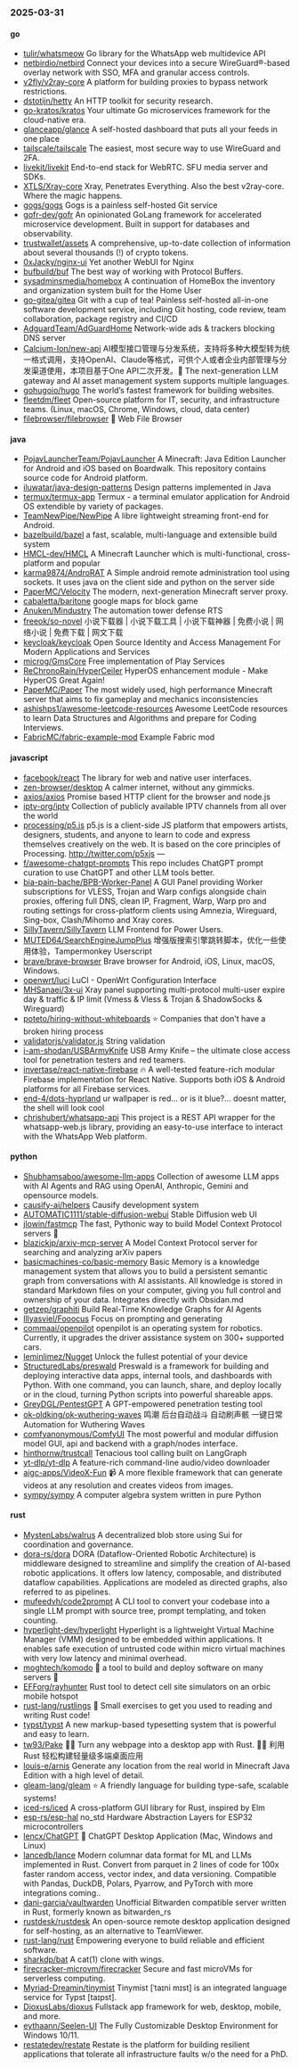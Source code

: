 ### 2025-03-31

#### go
* [tulir/whatsmeow](https://github.com/tulir/whatsmeow) Go library for the WhatsApp web multidevice API
* [netbirdio/netbird](https://github.com/netbirdio/netbird) Connect your devices into a secure WireGuard®-based overlay network with SSO, MFA and granular access controls.
* [v2fly/v2ray-core](https://github.com/v2fly/v2ray-core) A platform for building proxies to bypass network restrictions.
* [dstotijn/hetty](https://github.com/dstotijn/hetty) An HTTP toolkit for security research.
* [go-kratos/kratos](https://github.com/go-kratos/kratos) Your ultimate Go microservices framework for the cloud-native era.
* [glanceapp/glance](https://github.com/glanceapp/glance) A self-hosted dashboard that puts all your feeds in one place
* [tailscale/tailscale](https://github.com/tailscale/tailscale) The easiest, most secure way to use WireGuard and 2FA.
* [livekit/livekit](https://github.com/livekit/livekit) End-to-end stack for WebRTC. SFU media server and SDKs.
* [XTLS/Xray-core](https://github.com/XTLS/Xray-core) Xray, Penetrates Everything. Also the best v2ray-core. Where the magic happens.
* [gogs/gogs](https://github.com/gogs/gogs) Gogs is a painless self-hosted Git service
* [gofr-dev/gofr](https://github.com/gofr-dev/gofr) An opinionated GoLang framework for accelerated microservice development. Built in support for databases and observability.
* [trustwallet/assets](https://github.com/trustwallet/assets) A comprehensive, up-to-date collection of information about several thousands (!) of crypto tokens.
* [0xJacky/nginx-ui](https://github.com/0xJacky/nginx-ui) Yet another WebUI for Nginx
* [bufbuild/buf](https://github.com/bufbuild/buf) The best way of working with Protocol Buffers.
* [sysadminsmedia/homebox](https://github.com/sysadminsmedia/homebox) A continuation of HomeBox the inventory and organization system built for the Home User
* [go-gitea/gitea](https://github.com/go-gitea/gitea) Git with a cup of tea! Painless self-hosted all-in-one software development service, including Git hosting, code review, team collaboration, package registry and CI/CD
* [AdguardTeam/AdGuardHome](https://github.com/AdguardTeam/AdGuardHome) Network-wide ads & trackers blocking DNS server
* [Calcium-Ion/new-api](https://github.com/Calcium-Ion/new-api) AI模型接口管理与分发系统，支持将多种大模型转为统一格式调用，支持OpenAI、Claude等格式，可供个人或者企业内部管理与分发渠道使用，本项目基于One API二次开发。🍥 The next-generation LLM gateway and AI asset management system supports multiple languages.
* [gohugoio/hugo](https://github.com/gohugoio/hugo) The world’s fastest framework for building websites.
* [fleetdm/fleet](https://github.com/fleetdm/fleet) Open-source platform for IT, security, and infrastructure teams. (Linux, macOS, Chrome, Windows, cloud, data center)
* [filebrowser/filebrowser](https://github.com/filebrowser/filebrowser) 📂 Web File Browser

#### java
* [PojavLauncherTeam/PojavLauncher](https://github.com/PojavLauncherTeam/PojavLauncher) A Minecraft: Java Edition Launcher for Android and iOS based on Boardwalk. This repository contains source code for Android platform.
* [iluwatar/java-design-patterns](https://github.com/iluwatar/java-design-patterns) Design patterns implemented in Java
* [termux/termux-app](https://github.com/termux/termux-app) Termux - a terminal emulator application for Android OS extendible by variety of packages.
* [TeamNewPipe/NewPipe](https://github.com/TeamNewPipe/NewPipe) A libre lightweight streaming front-end for Android.
* [bazelbuild/bazel](https://github.com/bazelbuild/bazel) a fast, scalable, multi-language and extensible build system
* [HMCL-dev/HMCL](https://github.com/HMCL-dev/HMCL) A Minecraft Launcher which is multi-functional, cross-platform and popular
* [karma9874/AndroRAT](https://github.com/karma9874/AndroRAT) A Simple android remote administration tool using sockets. It uses java on the client side and python on the server side
* [PaperMC/Velocity](https://github.com/PaperMC/Velocity) The modern, next-generation Minecraft server proxy.
* [cabaletta/baritone](https://github.com/cabaletta/baritone) google maps for block game
* [Anuken/Mindustry](https://github.com/Anuken/Mindustry) The automation tower defense RTS
* [freeok/so-novel](https://github.com/freeok/so-novel) 小说下载器 | 小说下载工具 | 小说下载神器 | 免费小说 | 网络小说 | 免费下载 | 网文下载
* [keycloak/keycloak](https://github.com/keycloak/keycloak) Open Source Identity and Access Management For Modern Applications and Services
* [microg/GmsCore](https://github.com/microg/GmsCore) Free implementation of Play Services
* [ReChronoRain/HyperCeiler](https://github.com/ReChronoRain/HyperCeiler) HyperOS enhancement module - Make HyperOS Great Again!
* [PaperMC/Paper](https://github.com/PaperMC/Paper) The most widely used, high performance Minecraft server that aims to fix gameplay and mechanics inconsistencies
* [ashishps1/awesome-leetcode-resources](https://github.com/ashishps1/awesome-leetcode-resources) Awesome LeetCode resources to learn Data Structures and Algorithms and prepare for Coding Interviews.
* [FabricMC/fabric-example-mod](https://github.com/FabricMC/fabric-example-mod) Example Fabric mod

#### javascript
* [facebook/react](https://github.com/facebook/react) The library for web and native user interfaces.
* [zen-browser/desktop](https://github.com/zen-browser/desktop) A calmer internet, without any gimmicks.
* [axios/axios](https://github.com/axios/axios) Promise based HTTP client for the browser and node.js
* [iptv-org/iptv](https://github.com/iptv-org/iptv) Collection of publicly available IPTV channels from all over the world
* [processing/p5.js](https://github.com/processing/p5.js) p5.js is a client-side JS platform that empowers artists, designers, students, and anyone to learn to code and express themselves creatively on the web. It is based on the core principles of Processing. http://twitter.com/p5xjs —
* [f/awesome-chatgpt-prompts](https://github.com/f/awesome-chatgpt-prompts) This repo includes ChatGPT prompt curation to use ChatGPT and other LLM tools better.
* [bia-pain-bache/BPB-Worker-Panel](https://github.com/bia-pain-bache/BPB-Worker-Panel) A GUI Panel providing Worker subscriptions for VLESS, Trojan and Warp configs alongside chain proxies, offering full DNS, clean IP, Fragment, Warp, Warp pro and routing settings for cross-platform clients using Amnezia, Wireguard, Sing-box, Clash/Mihomo and Xray cores.
* [SillyTavern/SillyTavern](https://github.com/SillyTavern/SillyTavern) LLM Frontend for Power Users.
* [MUTED64/SearchEngineJumpPlus](https://github.com/MUTED64/SearchEngineJumpPlus) 增强版搜索引擎跳转脚本，优化一些使用体验，Tampermonkey Userscript
* [brave/brave-browser](https://github.com/brave/brave-browser) Brave browser for Android, iOS, Linux, macOS, Windows.
* [openwrt/luci](https://github.com/openwrt/luci) LuCI - OpenWrt Configuration Interface
* [MHSanaei/3x-ui](https://github.com/MHSanaei/3x-ui) Xray panel supporting multi-protocol multi-user expire day & traffic & IP limit (Vmess & Vless & Trojan & ShadowSocks & Wireguard)
* [poteto/hiring-without-whiteboards](https://github.com/poteto/hiring-without-whiteboards) ⭐️ Companies that don't have a broken hiring process
* [validatorjs/validator.js](https://github.com/validatorjs/validator.js) String validation
* [i-am-shodan/USBArmyKnife](https://github.com/i-am-shodan/USBArmyKnife) USB Army Knife – the ultimate close access tool for penetration testers and red teamers.
* [invertase/react-native-firebase](https://github.com/invertase/react-native-firebase) 🔥 A well-tested feature-rich modular Firebase implementation for React Native. Supports both iOS & Android platforms for all Firebase services.
* [end-4/dots-hyprland](https://github.com/end-4/dots-hyprland) ur wallpaper is red... or is it blue?... doesnt matter, the shell will look cool
* [chrishubert/whatsapp-api](https://github.com/chrishubert/whatsapp-api) This project is a REST API wrapper for the whatsapp-web.js library, providing an easy-to-use interface to interact with the WhatsApp Web platform.

#### python
* [Shubhamsaboo/awesome-llm-apps](https://github.com/Shubhamsaboo/awesome-llm-apps) Collection of awesome LLM apps with AI Agents and RAG using OpenAI, Anthropic, Gemini and opensource models.
* [causify-ai/helpers](https://github.com/causify-ai/helpers) Causify development system
* [AUTOMATIC1111/stable-diffusion-webui](https://github.com/AUTOMATIC1111/stable-diffusion-webui) Stable Diffusion web UI
* [jlowin/fastmcp](https://github.com/jlowin/fastmcp) The fast, Pythonic way to build Model Context Protocol servers 🚀
* [blazickjp/arxiv-mcp-server](https://github.com/blazickjp/arxiv-mcp-server) A Model Context Protocol server for searching and analyzing arXiv papers
* [basicmachines-co/basic-memory](https://github.com/basicmachines-co/basic-memory) Basic Memory is a knowledge management system that allows you to build a persistent semantic graph from conversations with AI assistants. All knowledge is stored in standard Markdown files on your computer, giving you full control and ownership of your data. Integrates directly with Obsidan.md
* [getzep/graphiti](https://github.com/getzep/graphiti) Build Real-Time Knowledge Graphs for AI Agents
* [lllyasviel/Fooocus](https://github.com/lllyasviel/Fooocus) Focus on prompting and generating
* [commaai/openpilot](https://github.com/commaai/openpilot) openpilot is an operating system for robotics. Currently, it upgrades the driver assistance system on 300+ supported cars.
* [leminlimez/Nugget](https://github.com/leminlimez/Nugget) Unlock the fullest potential of your device
* [StructuredLabs/preswald](https://github.com/StructuredLabs/preswald) Preswald is a framework for building and deploying interactive data apps, internal tools, and dashboards with Python. With one command, you can launch, share, and deploy locally or in the cloud, turning Python scripts into powerful shareable apps.
* [GreyDGL/PentestGPT](https://github.com/GreyDGL/PentestGPT) A GPT-empowered penetration testing tool
* [ok-oldking/ok-wuthering-waves](https://github.com/ok-oldking/ok-wuthering-waves) 鸣潮 后台自动战斗 自动刷声骸 一键日常 Automation for Wuthering Waves
* [comfyanonymous/ComfyUI](https://github.com/comfyanonymous/ComfyUI) The most powerful and modular diffusion model GUI, api and backend with a graph/nodes interface.
* [hinthornw/trustcall](https://github.com/hinthornw/trustcall) Tenacious tool calling built on LangGraph
* [yt-dlp/yt-dlp](https://github.com/yt-dlp/yt-dlp) A feature-rich command-line audio/video downloader
* [aigc-apps/VideoX-Fun](https://github.com/aigc-apps/VideoX-Fun) 📹 A more flexible framework that can generate videos at any resolution and creates videos from images.
* [sympy/sympy](https://github.com/sympy/sympy) A computer algebra system written in pure Python

#### rust
* [MystenLabs/walrus](https://github.com/MystenLabs/walrus) A decentralized blob store using Sui for coordination and governance.
* [dora-rs/dora](https://github.com/dora-rs/dora) DORA (Dataflow-Oriented Robotic Architecture) is middleware designed to streamline and simplify the creation of AI-based robotic applications. It offers low latency, composable, and distributed dataflow capabilities. Applications are modeled as directed graphs, also referred to as pipelines.
* [mufeedvh/code2prompt](https://github.com/mufeedvh/code2prompt) A CLI tool to convert your codebase into a single LLM prompt with source tree, prompt templating, and token counting.
* [hyperlight-dev/hyperlight](https://github.com/hyperlight-dev/hyperlight) Hyperlight is a lightweight Virtual Machine Manager (VMM) designed to be embedded within applications. It enables safe execution of untrusted code within micro virtual machines with very low latency and minimal overhead.
* [moghtech/komodo](https://github.com/moghtech/komodo) 🦎 a tool to build and deploy software on many servers 🦎
* [EFForg/rayhunter](https://github.com/EFForg/rayhunter) Rust tool to detect cell site simulators on an orbic mobile hotspot
* [rust-lang/rustlings](https://github.com/rust-lang/rustlings) 🦀 Small exercises to get you used to reading and writing Rust code!
* [typst/typst](https://github.com/typst/typst) A new markup-based typesetting system that is powerful and easy to learn.
* [tw93/Pake](https://github.com/tw93/Pake) 🤱🏻 Turn any webpage into a desktop app with Rust. 🤱🏻 利用 Rust 轻松构建轻量级多端桌面应用
* [louis-e/arnis](https://github.com/louis-e/arnis) Generate any location from the real world in Minecraft Java Edition with a high level of detail.
* [gleam-lang/gleam](https://github.com/gleam-lang/gleam) ⭐️ A friendly language for building type-safe, scalable systems!
* [iced-rs/iced](https://github.com/iced-rs/iced) A cross-platform GUI library for Rust, inspired by Elm
* [esp-rs/esp-hal](https://github.com/esp-rs/esp-hal) no_std Hardware Abstraction Layers for ESP32 microcontrollers
* [lencx/ChatGPT](https://github.com/lencx/ChatGPT) 🔮 ChatGPT Desktop Application (Mac, Windows and Linux)
* [lancedb/lance](https://github.com/lancedb/lance) Modern columnar data format for ML and LLMs implemented in Rust. Convert from parquet in 2 lines of code for 100x faster random access, vector index, and data versioning. Compatible with Pandas, DuckDB, Polars, Pyarrow, and PyTorch with more integrations coming..
* [dani-garcia/vaultwarden](https://github.com/dani-garcia/vaultwarden) Unofficial Bitwarden compatible server written in Rust, formerly known as bitwarden_rs
* [rustdesk/rustdesk](https://github.com/rustdesk/rustdesk) An open-source remote desktop application designed for self-hosting, as an alternative to TeamViewer.
* [rust-lang/rust](https://github.com/rust-lang/rust) Empowering everyone to build reliable and efficient software.
* [sharkdp/bat](https://github.com/sharkdp/bat) A cat(1) clone with wings.
* [firecracker-microvm/firecracker](https://github.com/firecracker-microvm/firecracker) Secure and fast microVMs for serverless computing.
* [Myriad-Dreamin/tinymist](https://github.com/Myriad-Dreamin/tinymist) Tinymist [ˈtaɪni mɪst] is an integrated language service for Typst [taɪpst].
* [DioxusLabs/dioxus](https://github.com/DioxusLabs/dioxus) Fullstack app framework for web, desktop, mobile, and more.
* [eythaann/Seelen-UI](https://github.com/eythaann/Seelen-UI) The Fully Customizable Desktop Environment for Windows 10/11.
* [restatedev/restate](https://github.com/restatedev/restate) Restate is the platform for building resilient applications that tolerate all infrastructure faults w/o the need for a PhD.
